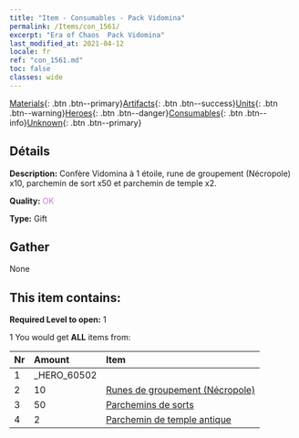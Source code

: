 ```yaml
---
title: "Item - Consumables - Pack Vidomina"
permalink: /Items/con_1561/
excerpt: "Era of Chaos  Pack Vidomina"
last_modified_at: 2021-04-12
locale: fr
ref: "con_1561.md"
toc: false
classes: wide
---
```

 [Materials](/fr/Items/){: .btn .btn--primary}[Artifacts](/fr/Items/Artifacts/){: .btn .btn--success}[Units](/fr/Items/Units/){: .btn .btn--warning}[Heroes](/fr/Items/Heroes/){: .btn .btn--danger}[Consumables](/fr/Items/Consumables/){: .btn .btn--info}[Unknown](/fr/Items/Unknown/){: .btn .btn--primary}

## Détails
 **Description:** Confère Vidomina à 1 étoile, rune de groupement (Nécropole) x10, parchemin de sort x50 et parchemin de temple x2.

 **Quality:** <span style="color: #DA70D6">OK</span>

 **Type:** Gift

## Gather

  None

## This item contains:

 **Required Level to open:** 1

 1 You would get **ALL** items  from:

  | Nr | Amount |     Item    |
  |:---|:-------|:------------|
  | 1 | _HERO_60502 | 
  | 2 | 10 | [Runes de groupement (Nécropole)](/fr/Items/con_755/) | 
  | 3 | 50 | [Parchemins de sorts](/fr/Items/con_694/) | 
  | 4 | 2 | [Parchemin de temple antique](/fr/Items/con_697/) | 
